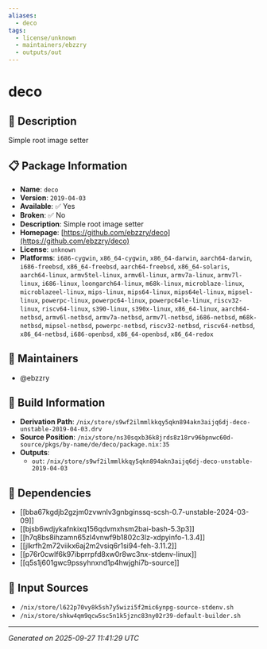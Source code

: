 ```yaml
---
aliases:
  - deco
tags:
  - license/unknown
  - maintainers/ebzzry
  - outputs/out
---
```


# deco

## 📝 Description

Simple root image setter

## 📋 Package Information

- **Name**: `deco`
- **Version**: `2019-04-03`
- **Available**: ✅ Yes
- **Broken**: ✅ No
- **Description**: Simple root image setter
- **Homepage**: [https://github.com/ebzzry/deco](https://github.com/ebzzry/deco)
- **License**: `unknown`
- **Platforms**: `i686-cygwin`, `x86_64-cygwin`, `x86_64-darwin`, `aarch64-darwin`, `i686-freebsd`, `x86_64-freebsd`, `aarch64-freebsd`, `x86_64-solaris`, `aarch64-linux`, `armv5tel-linux`, `armv6l-linux`, `armv7a-linux`, `armv7l-linux`, `i686-linux`, `loongarch64-linux`, `m68k-linux`, `microblaze-linux`, `microblazeel-linux`, `mips-linux`, `mips64-linux`, `mips64el-linux`, `mipsel-linux`, `powerpc-linux`, `powerpc64-linux`, `powerpc64le-linux`, `riscv32-linux`, `riscv64-linux`, `s390-linux`, `s390x-linux`, `x86_64-linux`, `aarch64-netbsd`, `armv6l-netbsd`, `armv7a-netbsd`, `armv7l-netbsd`, `i686-netbsd`, `m68k-netbsd`, `mipsel-netbsd`, `powerpc-netbsd`, `riscv32-netbsd`, `riscv64-netbsd`, `x86_64-netbsd`, `i686-openbsd`, `x86_64-openbsd`, `x86_64-redox`
## 👥 Maintainers

- @ebzzry


## 🔧 Build Information

- **Derivation Path**: `/nix/store/s9wf2ilmmlkkqy5qkn894akn3aijq6dj-deco-unstable-2019-04-03.drv`
- **Source Position**: `/nix/store/ns30sqxb36k8jrds8z18rv96bpnwc60d-source/pkgs/by-name/de/deco/package.nix:35`
- **Outputs**:
  - `out`:  `/nix/store/s9wf2ilmmlkkqy5qkn894akn3aijq6dj-deco-unstable-2019-04-03`

## 🔗 Dependencies

- [[bba67kgdjb2gzjm0zvwnlv3gnbginssq-scsh-0.7-unstable-2024-03-09]]
- [[bjsb6wdjykafnkixq156qdvmxhsm2bai-bash-5.3p3]]
- [[h7q8bs8ihzamn65zl4vnwf9b1802c3lz-xdpyinfo-1.3.4]]
- [[jlkrfh2m72viikx6aj2m2vsiq6r1si94-feh-3.11.2]]
- [[p76r0cwlf6k97ibprrpfd8xw0r8wc3nx-stdenv-linux]]
- [[q5s1j601gwc9pssyhnxnd1p4hwjghi7b-source]]

## 📁 Input Sources

- `/nix/store/l622p70vy8k5sh7y5wizi5f2mic6ynpg-source-stdenv.sh`
- `/nix/store/shkw4qm9qcw5sc5n1k5jznc83ny02r39-default-builder.sh`

---
*Generated on 2025-09-27 11:41:29 UTC*
